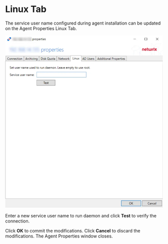 # Linux Tab

The service user name configured during agent installation can be updated on the Agent Properties
Linux Tab.

![linuxtab](../../../../../../../static/img/product_docs/activitymonitor/activitymonitor/admin/agents/properties/linuxtab.webp)

Enter a new service user name to run daemon and click **Test** to verify the connection.

Click **OK** to commit the modifications. Click **Cancel** to discard the modifications. The Agent
Properties window closes.
